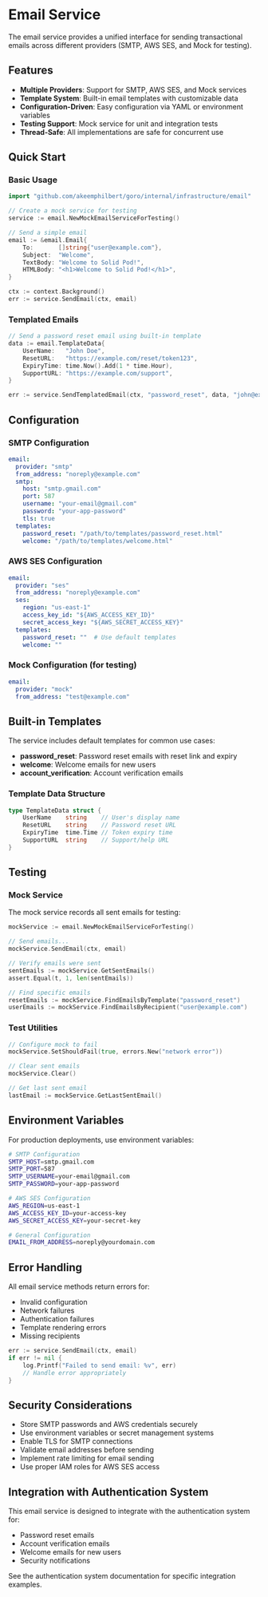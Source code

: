 # Email Service

The email service provides a unified interface for sending transactional emails across different providers (SMTP, AWS SES, and Mock for testing).

## Features

- **Multiple Providers**: Support for SMTP, AWS SES, and Mock services
- **Template System**: Built-in email templates with customizable data
- **Configuration-Driven**: Easy configuration via YAML or environment variables
- **Testing Support**: Mock service for unit and integration tests
- **Thread-Safe**: All implementations are safe for concurrent use

## Quick Start

### Basic Usage

```go
import "github.com/akeemphilbert/goro/internal/infrastructure/email"

// Create a mock service for testing
service := email.NewMockEmailServiceForTesting()

// Send a simple email
email := &email.Email{
    To:       []string{"user@example.com"},
    Subject:  "Welcome",
    TextBody: "Welcome to Solid Pod!",
    HTMLBody: "<h1>Welcome to Solid Pod!</h1>",
}

ctx := context.Background()
err := service.SendEmail(ctx, email)
```

### Templated Emails

```go
// Send a password reset email using built-in template
data := email.TemplateData{
    UserName:   "John Doe",
    ResetURL:   "https://example.com/reset/token123",
    ExpiryTime: time.Now().Add(1 * time.Hour),
    SupportURL: "https://example.com/support",
}

err := service.SendTemplatedEmail(ctx, "password_reset", data, "john@example.com")
```

## Configuration

### SMTP Configuration

```yaml
email:
  provider: "smtp"
  from_address: "noreply@example.com"
  smtp:
    host: "smtp.gmail.com"
    port: 587
    username: "your-email@gmail.com"
    password: "your-app-password"
    tls: true
  templates:
    password_reset: "/path/to/templates/password_reset.html"
    welcome: "/path/to/templates/welcome.html"
```

### AWS SES Configuration

```yaml
email:
  provider: "ses"
  from_address: "noreply@example.com"
  ses:
    region: "us-east-1"
    access_key_id: "${AWS_ACCESS_KEY_ID}"
    secret_access_key: "${AWS_SECRET_ACCESS_KEY}"
  templates:
    password_reset: ""  # Use default templates
    welcome: ""
```

### Mock Configuration (for testing)

```yaml
email:
  provider: "mock"
  from_address: "test@example.com"
```

## Built-in Templates

The service includes default templates for common use cases:

- **password_reset**: Password reset emails with reset link and expiry
- **welcome**: Welcome emails for new users
- **account_verification**: Account verification emails

### Template Data Structure

```go
type TemplateData struct {
    UserName    string    // User's display name
    ResetURL    string    // Password reset URL
    ExpiryTime  time.Time // Token expiry time
    SupportURL  string    // Support/help URL
}
```

## Testing

### Mock Service

The mock service records all sent emails for testing:

```go
mockService := email.NewMockEmailServiceForTesting()

// Send emails...
mockService.SendEmail(ctx, email)

// Verify emails were sent
sentEmails := mockService.GetSentEmails()
assert.Equal(t, 1, len(sentEmails))

// Find specific emails
resetEmails := mockService.FindEmailsByTemplate("password_reset")
userEmails := mockService.FindEmailsByRecipient("user@example.com")
```

### Test Utilities

```go
// Configure mock to fail
mockService.SetShouldFail(true, errors.New("network error"))

// Clear sent emails
mockService.Clear()

// Get last sent email
lastEmail := mockService.GetLastSentEmail()
```

## Environment Variables

For production deployments, use environment variables:

```bash
# SMTP Configuration
SMTP_HOST=smtp.gmail.com
SMTP_PORT=587
SMTP_USERNAME=your-email@gmail.com
SMTP_PASSWORD=your-app-password

# AWS SES Configuration
AWS_REGION=us-east-1
AWS_ACCESS_KEY_ID=your-access-key
AWS_SECRET_ACCESS_KEY=your-secret-key

# General Configuration
EMAIL_FROM_ADDRESS=noreply@yourdomain.com
```

## Error Handling

All email service methods return errors for:

- Invalid configuration
- Network failures
- Authentication failures
- Template rendering errors
- Missing recipients

```go
err := service.SendEmail(ctx, email)
if err != nil {
    log.Printf("Failed to send email: %v", err)
    // Handle error appropriately
}
```

## Security Considerations

- Store SMTP passwords and AWS credentials securely
- Use environment variables or secret management systems
- Enable TLS for SMTP connections
- Validate email addresses before sending
- Implement rate limiting for email sending
- Use proper IAM roles for AWS SES access

## Integration with Authentication System

This email service is designed to integrate with the authentication system for:

- Password reset emails
- Account verification emails
- Welcome emails for new users
- Security notifications

See the authentication system documentation for specific integration examples.